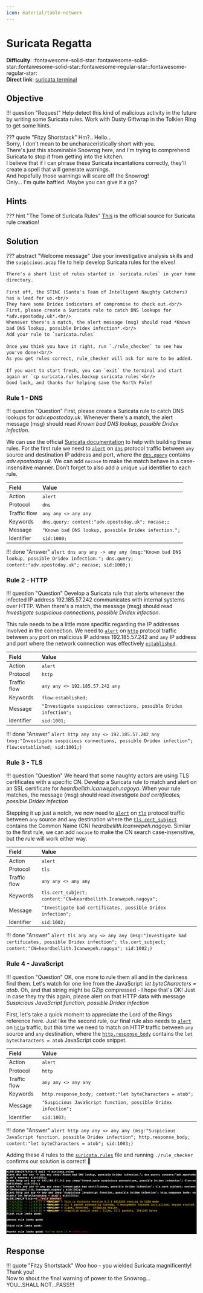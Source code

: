 ```yaml
---
icon: material/table-network
---
```


# Suricata Regatta

**Difficulty**: :fontawesome-solid-star::fontawesome-solid-star::fontawesome-solid-star::fontawesome-regular-star::fontawesome-regular-star:<br/>
**Direct link**: [suricata terminal](https://hhc22-wetty.kringlecon.com/?&challenge=suricata&id=a541998b-e466-4aca-91e7-26ae2f9ab78b)



## Objective

!!! question "Request"
    Help detect this kind of malicious activity in the future by writing some Suricata rules. Work with Dusty Giftwrap in the Tolkien Ring to get some hints.

??? quote "Fitzy Shortstack"
    Hm?.. Hello...<br/>
    Sorry, I don't mean to be uncharaceristically short with you.<br/>
    There's just this abominable Snowrog here, and I'm trying to comprehend Suricata to stop it from getting into the kitchen.<br/>
    I believe that if I can phrase these Suricata incantations correctly, they'll create a spell that will generate warnings.<br/>
    And hopefully those warnings will scare off the Snowrog!<br/>
    Only... I'm quite baffled. Maybe you can give it a go?


## Hints

??? hint "The Tome of Suricata Rules"
    [This](https://suricata.readthedocs.io/en/suricata-6.0.0/rules/intro.html) is the official source for Suricata rule creation!


## Solution

??? abstract "Welcome message"
    Use your investigative analysis skills and the `suspicious.pcap` file to help develop Suricata rules for the elves!

    There's a short list of rules started in `suricata.rules` in your home directory.

    First off, the STINC (Santa's Team of Intelligent Naughty Catchers) has a lead for us.<br/>
    They have some Dridex indicators of compromise to check out.<br/>
    First, please create a Suricata rule to catch DNS lookups for *adv.epostoday.uk*.<br/>
    Whenever there's a match, the alert message (msg) should read *Known bad DNS lookup, possible Dridex infection*.<br/>
    Add your rule to `suricata.rules`

    Once you think you have it right, run `./rule_checker` to see how you've done!<br/>
    As you get rules correct, rule_checker will ask for more to be added.

    If you want to start fresh, you can `exit` the terminal and start again or `cp suricata.rules.backup suricata rules`<br/>
    Good luck, and thanks for helping save the North Pole!

### Rule 1 - DNS

!!! question "Question"
    First, please create a Suricata rule to catch DNS lookups for *adv.epostoday.uk*. Whenever there's a match, the alert message (msg) should read *Known bad DNS lookup, possible Dridex infection*.

We can use the official [Suricata documentation](https://suricata.readthedocs.io/en/suricata-6.0.0/rules/intro.html) to help with building these rules. For the first rule we need to [`alert`](https://suricata.readthedocs.io/en/suricata-6.0.0/rules/intro.html#action) on [`dns`](https://suricata.readthedocs.io/en/suricata-6.0.0/rules/intro.html#protocol) protocol traffic between `any` source and destination IP address and port, where the [`dns.query`](https://suricata.readthedocs.io/en/suricata-6.0.0/rules/dns-keywords.html) contains *adv.epostoday.uk*. We can add `nocase` to make the match behave in a case-insensitive manner. Don't forget to also add a unique `sid` identifier to each rule.

| Field        | Value                                                 |
| :----------- | :---------------------------------------------------- |
| Action       | `alert`                                               |
| Protocol     | `dns`                                                 |
| Traffic flow | `any any <> any any`                                  |
| Keywords     | `dns.query; content:"adv.epostoday.uk"; nocase;;`     |
| Message      | `"Known bad DNS lookup, possible Dridex infection.";` |
| Identifier   | `sid:1000;`                                           |

!!! done "Answer"
    `alert dns any any -> any any (msg:"Known bad DNS lookup, possible Dridex infection."; dns.query; content:"adv.epostoday.uk"; nocase; sid:1000;)`


### Rule 2 - HTTP

!!! question "Question"
    Develop a Suricata rule that alerts whenever the infected IP address 192.185.57.242 communicates with internal systems over HTTP. When there's a match, the message (msg) should read *Investigate suspicious connections, possible Dridex infection*.

This rule needs to be a little more specific regarding the IP addresses involved in the connection. We need to [`alert`](https://suricata.readthedocs.io/en/suricata-6.0.0/rules/intro.html#action) on [`http`](https://suricata.readthedocs.io/en/suricata-6.0.0/rules/intro.html#protocol) protocol traffic between `any` port on malicious IP address 192.185.57.242 and `any` IP address and port where the network connection was effectively [`established`](https://suricata.readthedocs.io/en/suricata-6.0.0/rules/flow-keywords.html#flow).


| Field        | Value                                                              |
| :----------- | :----------------------------------------------------------------- |
| Action       | `alert`                                                            |
| Protocol     | `http`                                                             |
| Traffic flow | `any any <> 192.185.57.242 any`                                    |
| Keywords     | `flow:established;`                                                |
| Message      | `"Investigate suspicious connections, possible Dridex infection";` |
| Identifier   | `sid:1001;`                                                        |

!!! done "Answer"
    `alert http any any <> 192.185.57.242 any (msg:"Investigate suspicious connections, possible Dridex infection"; flow:established; sid:1001;)`


### Rule 3 - TLS

!!! question "Question"
    We heard that some naughty actors are using TLS certificates with a specific CN. Develop a Suricata rule to match and alert on an SSL certificate for *heardbellith.Icanwepeh.nagoya*. When your rule matches, the message (msg) should read *Investigate bad certificates, possible Dridex infection*

Stepping it up just a notch, we now need to [`alert`](https://suricata.readthedocs.io/en/suricata-6.0.0/rules/intro.html#action) on [`tls`](https://suricata.readthedocs.io/en/suricata-6.0.0/rules/intro.html#protocol) protocol traffic between `any` source and `any` destination where the [`tls.cert_subject`](https://suricata.readthedocs.io/en/suricata-6.0.0/rules/tls-keywords.html#tls-cert-subject) contains the Common Name (CN) *heardbellith.Icanwepeh.nagoya*. Similar to the first rule, we can add `nocase` to make the CN search case-insensitive, but the rule will work either way.

| Field        | Value                                                           |
| :----------- | :-------------------------------------------------------------- |
| Action       | `alert`                                                         |
| Protocol     | `tls`                                                           |
| Traffic flow | `any any <> any any`                                            |
| Keywords     | `tls.cert_subject; content:"CN=heardbellith.Icanwepeh.nagoya";` |
| Message      | `"Investigate bad certificates, possible Dridex infection";`    |
| Identifier   | `sid:1002;`                                                     |

!!! done "Answer"
    `alert tls any any <> any any (msg:"Investigate bad certificates, possible Dridex infection"; tls.cert_subject; content:"CN=heardbellith.Icanwepeh.nagoya"; sid:1002;)`


### Rule 4 - JavaScript

!!! question "Question"
    OK, one more to rule them all and in the darkness find them. Let's watch for one line from the JavaScript: *let byteCharacters = atob*. Oh, and that string might be GZip compressed - I hope that's OK! Just in case they try this again, please alert on that HTTP data with message *Suspicious JavaScript function, possible Dridex infection*

First, let's take a quick moment to appreciate the Lord of the Rings reference here. Just like the second rule, our final rule also needs to [`alert`](https://suricata.readthedocs.io/en/suricata-6.0.0/rules/intro.html#action) on [`http`](https://suricata.readthedocs.io/en/suricata-6.0.0/rules/intro.html#protocol) traffic, but this time we need to match on HTTP traffic between `any` source and `any` destination, where the [`http.response_body`](https://suricata.readthedocs.io/en/suricata-6.0.0/rules/http-keywords.html#http-response-body) contains the `let byteCharacters = atob` JavaScript code snippet.

| Field        | Value                                                          |
| :----------- | :------------------------------------------------------------- |
| Action       | `alert`                                                        |
| Protocol     | `http`                                                         |
| Traffic flow | `any any <> any any`                                           |
| Keywords     | `http.response_body; content:"let byteCharacters = atob";`     |
| Message      | `"Suspicious JavaScript function, possible Dridex infection";` |
| Identifier   | `sid:1003;`                                                    |

!!! done "Answer"
    `alert http any any <> any any (msg:"Suspicious JavaScript function, possible Dridex infection"; http.response_body; content:"let byteCharacters = atob"; sid:1003;)`

Adding these 4 rules to the [`suricata.rules`](../artifacts/objectives/o4/suricata.rules) file and running `./rule_checker` confirms our solution is correct! :metal:

![Checking the rules](../img/objectives/o4/run_rule_checker.png)


## Response

!!! quote "Fitzy Shortstack"
    Woo hoo - you wielded Suricata magnificently! Thank you!<br/>
    Now to shout the final warning of power to the Snowrog...<br/>
    YOU...SHALL NOT...PASS!!!<br/>
